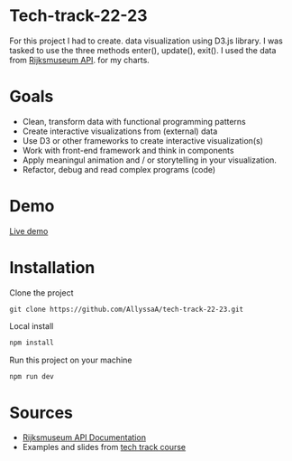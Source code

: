 # Tech-track-22-23

For this project I had to create. data visualization using D3.js library. I was tasked to use the three methods enter(), update(), exit(). I used the data from [Rijksmuseum API](https://data.rijksmuseum.nl/object-metadata/api/). for my charts.

# Goals

- Clean, transform data with functional programming patterns
- Create interactive visualizations from (external) data
- Use D3 or other frameworks to create interactive visualization(s)
- Work with front-end framework and think in components
- Apply meaningul animation and / or storytelling in your visualization.
- Refactor, debug and read complex programs (code)

# Demo

[Live demo](https://tech-track-22-23-one.vercel.app/)

# Installation

Clone the project

`git clone https://github.com/AllyssaA/tech-track-22-23.git`

Local install

```jsx
npm install
```

Run this project on your machine

```jsx
npm run dev
```


# Sources

- [Rijksmuseum API Documentation](https://data.rijksmuseum.nl/object-metadata/api/)
- Examples and slides from [tech track course](https://github.com/cmda-tt/course-22-23)
